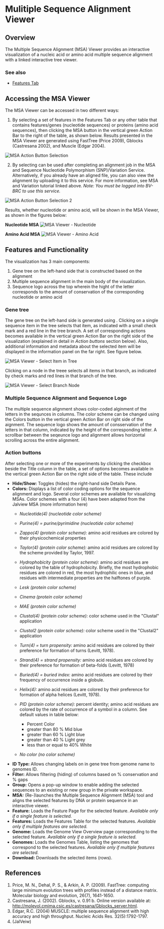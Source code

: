 # Mulitiple Sequence Alignment Viewer

## Overview
The Multiple Sequence Alignment (MSA) Viewer provides an interactive visualization of a nucleic acid or amino acid multiple sequence alignment with a linked interactive tree viewer. 

### See also
  * [Features Tab](../organisms_taxon/features.html)

## Accessing the MSA Viewer
The MSA Viewer can be accessed in two different ways:

1. By selecting a set of features in the Features Tab or any other table that contains features/genes (nucleotide sequences) or proteins (amino acid sequences), then clicking the MSA button in the vertical green Action Bar to the right of the table, as shown below. Results presented in the MSA Viewer are generated using FastTree (Price 2009), Gblocks (Castresana 2002), and Muscle (Edgar 2004). 

![MSA Action Button Selection](../images/msa_action_button_select.png)

2. By selecting can be used after completing an alignment job in the MSA and Sequence Nucleotide Polymorphism (SNP)/Variation Service. Alternatively, if you already have an aligned file, you can also view the alignment by uploading it to this service. For more information, see MSA and Variation tutorial linked above. *Note: You must be logged into BV-BRC to use this service.*  

![MSA Action Button Selection 2](../images/msa_action_button_select2.png)

Results, whether nucleotide or amino acid, will be shown in the MSA Viewer, as shown in the figures below:

**Nucleotide MSA**
![MSA Viewer - Nucleotide](../images/msa_nucleotide.png)

**Amino Acid MSA**
![MSA Viewer - Amino Acid](../images/msa_amino_acid.png)

## Features and Functionality

The visualization has 3 main components:
  1. Gene tree on the left-hand side that is constructed based on the alignment
  2. Multiple sequence alignment in the main body of the visualization.
  3. Sequence logo across the top wherein the hight of the letter corresponds to the amount of conservation of the corresponding nucleotide or amino acid

### Gene tree
The gene tree on the left-hand side is generated using . Clicking on a single sequence item in the tree selects that item, as indicated with a small check mark and a red line in the tree branch.  A set of corresponding actions becomes available in the vertical green Action Bar on the right side of the visualization (explained in detail in _Action buttons_ section below).  Also, additional information and metadata about the selected item will be displayed in the information panel on the far right.  See figure below.

![MSA Viewer - Select Item in Tree](../images/msa_node_select.png)

Clicking on a node in the treee selects all items in that branch, as indicated by check marks and red lines in that branch of the tree. 

![MSA Viewer - Select Branch Node](../images/msa_branch_select2.png)

### Multiple Sequence Alignment and Sequence Logo

The multiple sequence alignment shows color-coded alginment of the letters in the sequnces in columns. The color scheme can be changed using the Colors button in the vertical green Action Bar on right side of the aignment. The sequence logo shows the amount of consservation of the letters in that column, indicated by the height of the corresponding letter.  A scrollbar between the seqeunce logo and alignment allows horizontal scrolling across the entire alignment.



### Action buttons

After selecting one or more of the experiments by clicking the checkbox beside the Title column in the table, a set of options becomes available in the vertical green Action Bar on the right side of the table.  These include

* **Hide/Show:** Toggles (hides) the right-hand side Details Pane.
* **Colors:** Displays a list of color coding options for the sequence alignment and logo. Several color schemes are available for visualizing MSAs.  Color schemes with a four (4) have been adapted from the Jalview MSA (more information here) 
   * *Nucleotide(4) (nucleotide color scheme)*
   * *Purine(4) = purine/pyrimidine (nucleotide color scheme)*
   * *Zappo(4) (protein color scheme):* amino acid residues are colored by their physicochemical properties
   * *Taylor(4) (protein color scheme):* amino acid residues are colored by the scheme provided by Taylor, 1997.
   * *Hydrophobicity (protein color scheme):* amino acid residues are colored by the table of hydrophobicity. Briefly, the most hydrophobic residues are colored in red, the most hydrophilic ones in blue, and residues with intermediate properties are the halftones of purple.
   * *Lesk (protein color scheme)*
   * *Cinema (protein color scheme)*
   * *MAE (protein color scheme)*
   * *Clustal(4) (protein color scheme):* color scheme used in the "Clustal" application
   * *Clustal2 (protein color scheme):* color scheme used in the "Clustal2" application
   * *Turn(4) = turn propensity:* amino acid residues are colored by their preference for formation of turns (Levitt, 1978).
   * *Strand(4) = strand propensity:* amino acid residues are colored by their preference for formation of beta-folds (Levitt, 1978)
   * *Buried(4) = buried index:* amino acid residues are colored by their frequency of occurrence inside a globule. 
   * *Helix(4):* amino acid residues are colored by their preference for formation of alpha helices (Levitt, 1978). 
   * *PID (protein color scheme):* percent identity; amino acid residues are colored by the rate of occurrence of a symbol in a column. See default values in table below: 

      * Percent	Color
      * greater than 80 %	Mid blue
      * greater than 60 %	Light blue
      * greater than 40 %	Light grey
      * less than or equal to 40%	White
   * *No color (no color scheme)*
* **ID Type:** Allows changing labels on in gene tree from genome name to genomes ID.
* **Filter:** Allows filtering (hiding) of columns based on % conservation and % gaps
* **Group:** Opens a pop-up window to enable adding the selected sequences to an existing or new group in the private workspace.
* **MSA:** (Re-)launches the Multiple Sequence Alignment (MSA) tool and aligns the selected features by DNA or protein sequence in an interactive viewer.
* **Feature:** Loads the Feature Page for the selected feature. *Available only if a single feature is selected.*
* **Features:** Loads the Features Table for the selected features. *Available only if multiple features are selected.*
* **Genome:** Loads the Genome View Overview page corresponding to the selected feature.  *Available only if a single feature is selected.*
* **Genomes:** Loads the Genomes Table, listing the genomes that correspond to the selected features. *Available only if multiple features are selected.*
* **Download:**  Downloads the selected items (rows).

## References

1. Price, M. N., Dehal, P. S., & Arkin, A. P. (2009). FastTree: computing large minimum evolution trees with profiles instead of a distance matrix. Molecular biology and evolution, 26(7), 1641-1650.
2. Castresana, J. (2002). Gblocks, v. 0.91 b. Online version available at: http://molevol.cmima.csic.es/castresana/Gblocks_server.html.
3. Edgar, R.C. (2004) MUSCLE: multiple sequence alignment with high accuracy and high throughput. Nucleic Acids Res. 32(5):1792-1797.
4. (JalVeiw) 

